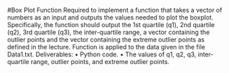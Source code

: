 #Box Plot Function
Required to implement a function that takes a vector of numbers as an input and outputs the values needed to plot the boxplot.
Specifically, the function should output the 1st quartile (q1), 2nd quartile (q2), 3rd quartile (q3), the inter-quartile range, a vector containing the outlier points and the vector containing the extreme outlier points as defined in the lecture.
Function is applied to the data given in the file Data1.txt.
Deliverables:
• Python code.
• The values of q1, q2, q3, inter-quartile range, outlier points, and extreme outlier points.
